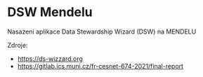# DSW Mendelu

Nasazeni aplikace Data Stewardship Wizard (DSW) na MENDELU

Zdroje:
- https://ds-wizzard.org
- https://gitlab.ics.muni.cz/fr-cesnet-674-2021/final-report
